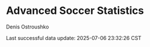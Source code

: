 # Advanced Soccer Statistics
Denis Ostroushko

<!-- gfm -->

Last successful data update: 2025-07-06 23:32:26 CST
